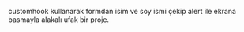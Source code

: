 customhook kullanarak formdan isim ve soy ismi çekip alert ile ekrana basmayla alakalı ufak bir proje.
